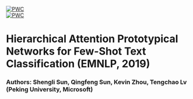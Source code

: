 [![PWC](https://img.shields.io/endpoint.svg?url=https://paperswithcode.com/badge/scibert-pretrained-contextualized-embeddings/named-entity-recognition-bc5cdr)](https://www.aclweb.org/anthology/D19-1045.pdf)  
[![PWC](https://img.shields.io/endpoint.svg?url=https://paperswithcode.com/badge/scibert-pretrained-contextualized-embeddings/named-entity-recognition-bc5cdr)](https://github.com/ChenRocks/fast_abs_rl)  

# Hierarchical Attention Prototypical Networks for Few-Shot Text Classification (EMNLP, 2019)
### Authors: Shengli Sun, Qingfeng Sun, Kevin Zhou, Tengchao Lv (Peking University, Microsoft)
